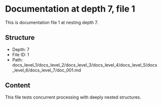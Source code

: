 # Documentation at depth 7, file 1

This is documentation file 1 at nesting depth 7.

## Structure
- Depth: 7
- File ID: 1
- Path: docs_level_1/docs_level_2/docs_level_3/docs_level_4/docs_level_5/docs_level_6/docs_level_7/doc_001.md

## Content
This file tests concurrent processing with deeply nested structures.